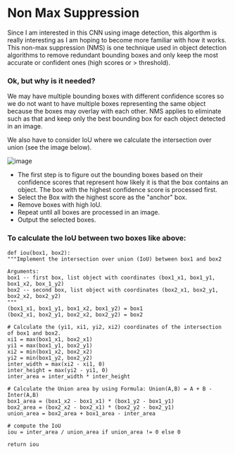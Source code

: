# Non Max Suppression 

Since I am interested in this CNN using image detection, this algorthm is really interesting as I am hoping to become more familiar with how it works. This non-max suppression (NMS) is one technique used in object detection algorithms to remove redundant bounding boxes and only keep the most accurate or confident ones (high scores or > threshold). 

### Ok, but why is it needed?

We may have multiple bounding boxes with different confidence scores so we do not want to have multiple boxes representing the same object because the boxes may overlay with each other. NMS applies to eliminate such as that and keep only the best bounding box for each object detected in an image. 

We also have to consider IoU where we calculate the intersection over union (see the image below). 

![image](https://github.com/user-attachments/assets/99c191b9-fb3c-45c3-8c6c-317d1101fa00)

* The first step is to figure out the bounding boxes based on their confidence scores that represent how likely it is that the box contains an object. The box with the highest confidence score is processed first.
* Select the Box with the highest score as the "anchor" box.
* Remove boxes with high IoU.
* Repeat until all boxes are processed in an image.
* Output the selected boxes.

### To calculate the IoU between two boxes like above: 

    def iou(box1, box2):
    """Implement the intersection over union (IoU) between box1 and box2
    
    Arguments:
    box1 -- first box, list object with coordinates (box1_x1, box1_y1, box1_x2, box_1_y2)
    box2 -- second box, list object with coordinates (box2_x1, box2_y1, box2_x2, box2_y2)
    """
    (box1_x1, box1_y1, box1_x2, box1_y2) = box1
    (box2_x1, box2_y1, box2_x2, box2_y2) = box2

    # Calculate the (yi1, xi1, yi2, xi2) coordinates of the intersection of box1 and box2.
    xi1 = max(box1_x1, box2_x1)
    yi1 = max(box1_y1, box2_y1)
    xi2 = min(box1_x2, box2_x2)
    yi2 = min(box1_y2, box2_y2)
    inter_width = max(xi2 - xi1, 0)
    inter_height = max(yi2 - yi1, 0)
    inter_area = inter_width * inter_height
    
    # Calculate the Union area by using Formula: Union(A,B) = A + B - Inter(A,B)
    box1_area = (box1_x2 - box1_x1) * (box1_y2 - box1_y1)
    box2_area = (box2_x2 - box2_x1) * (box2_y2 - box2_y1)
    union_area = box2_area + box1_area - inter_area
    
    # compute the IoU
    iou = inter_area / union_area if union_area != 0 else 0
    
    return iou

